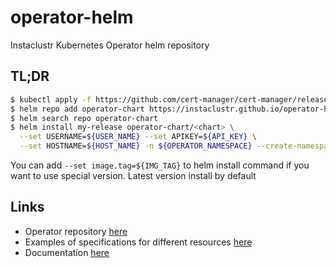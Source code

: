 # operator-helm
Instaclustr Kubernetes Operator helm repository

## TL;DR

```bash
$ kubectl apply -f https://github.com/cert-manager/cert-manager/releases/download/v1.10.0/cert-manager.yaml
$ helm repo add operator-chart https://instaclustr.github.io/operator-helm
$ helm search repo operator-chart
$ helm install my-release operator-chart/<chart> \
  --set USERNAME=${USER_NAME} --set APIKEY=${API_KEY} \
  --set HOSTNAME=${HOST_NAME} -n ${OPERATOR_NAMESPACE} --create-namespace
```
You can add `--set image.tag=${IMG_TAG}` to helm install command if you want to use special version. 
Latest version install by default

## Links

- Operator repository [here](https://github.com/instaclustr/operator)
- Examples of specifications for different resources [here](https://github.com/instaclustr/operator/tree/main/config/samples)
- Documentation [here](https://github.com/instaclustr/operator/tree/main/doc)
